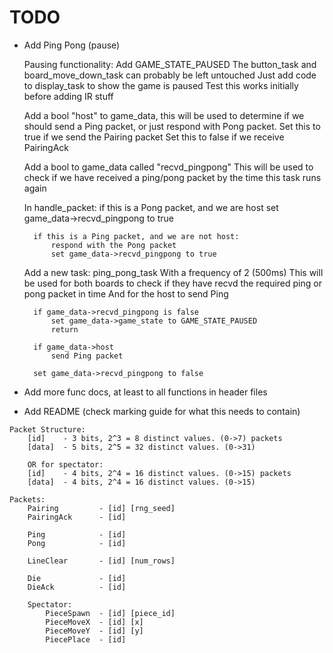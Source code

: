 # TODO

- Add Ping Pong (pause)

    Pausing functionality:
        Add GAME_STATE_PAUSED
        The button_task and board_move_down_task can probably be left untouched
        Just add code to display_task to show the game is paused
        Test this works initially before adding IR stuff

    Add a bool "host" to game_data, this will be used to determine if we should send a Ping packet, or just respond with Pong packet.
    Set this to true if we send the Pairing packet
    Set this to false if we receive PairingAck

    Add a bool to game_data called "recvd_pingpong"
    This will be used to check if we have received a ping/pong packet by the time this task runs again

    In handle_packet:
        if this is a Pong packet, and we are host
            set game_data->recvd_pingpong to true
        
        if this is a Ping packet, and we are not host:
            respond with the Pong packet
            set game_data->recvd_pingpong to true

    Add a new task: ping_pong_task
        With a frequency of 2 (500ms)
        This will be used for both boards to check if they have recvd the required ping or pong packet in time
        And for the host to send Ping

        if game_data->recvd_pingpong is false
            set game_data->game_state to GAME_STATE_PAUSED
            return
        
        if game_data->host
            send Ping packet

        set game_data->recvd_pingpong to false

- Add more func docs, at least to all functions in header files

- Add README (check marking guide for what this needs to contain)

```
Packet Structure:
    [id]    - 3 bits, 2^3 = 8 distinct values. (0->7) packets
    [data]  - 5 bits, 2^5 = 32 distinct values. (0->31)

    OR for spectator:
    [id]    - 4 bits, 2^4 = 16 distinct values. (0->15) packets
    [data]  - 4 bits, 2^4 = 16 distinct values. (0->15) 

Packets:
    Pairing         - [id] [rng_seed]
    PairingAck      - [id]

    Ping            - [id]
    Pong            - [id]

    LineClear       - [id] [num_rows]

    Die             - [id]
    DieAck          - [id]

    Spectator:
        PieceSpawn  - [id] [piece_id]
        PieceMoveX  - [id] [x]
        PieceMoveY  - [id] [y]
        PiecePlace  - [id]
```